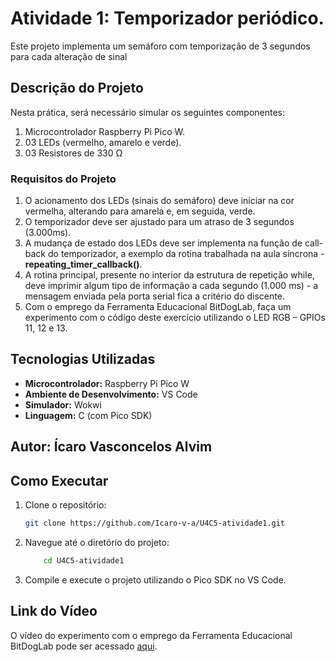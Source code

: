 # Atividade 1: Temporizador periódico.

Este projeto implementa um semáforo com temporização de 3 segundos para cada alteração de sinal

## Descrição do Projeto

Nesta prática, será necessário simular os seguintes componentes:

1) Microcontrolador Raspberry Pi Pico W.
2) 03 LEDs (vermelho, amarelo e verde).
3) 03 Resistores de 330 Ω

### Requisitos do Projeto

1) O acionamento dos LEDs (sinais do semáforo) deve iniciar na  cor vermelha, alterando para amarela e, em seguida, verde.
2) O temporizador deve ser ajustado para um atraso de 3 segundos (3.000ms).
3) A mudança de estado dos LEDs deve ser implementa na função de call-back do temporizador, a exemplo da rotina trabalhada na aula síncrona - **repeating_timer_callback()**.
4) A rotina principal, presente no interior da estrutura de repetição while, deve imprimir algum tipo de informação a cada segundo (1.000 ms) - a mensagem enviada pela porta serial fica a critério do discente.
5) Com o emprego da Ferramenta Educacional BitDogLab, faça um experimento com o código deste exercício utilizando o LED RGB – GPIOs 11, 12 e 13.

## Tecnologias Utilizadas
- **Microcontrolador:** Raspberry Pi Pico W
- **Ambiente de Desenvolvimento:** VS Code
- **Simulador:** Wokwi
- **Linguagem:** C (com Pico SDK)

## Autor: Ícaro Vasconcelos Alvim

## Como Executar
1. Clone o repositório:
   ```bash
   git clone https://github.com/Icaro-v-a/U4C5-atividade1.git

2. Navegue até o diretório do projeto:
    ```bash
        cd U4C5-atividade1

3. Compile e execute o projeto utilizando o Pico SDK no VS Code.

## Link do Vídeo
O vídeo do experimento com o emprego da Ferramenta Educacional BitDogLab pode ser acessado [aqui](https://www.youtube.com/shorts/16MM5i9jo0k).
